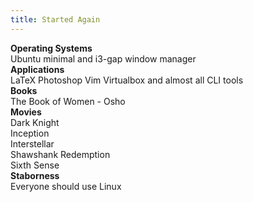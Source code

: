 ```yaml
---
title: Started Again
---
```

**Operating Systems**  
Ubuntu minimal and i3-gap window manager  
**Applications**  
LaTeX Photoshop Vim Virtualbox and almost all CLI tools  
**Books**  
The Book of Women - Osho  
**Movies**  
Dark Knight  
Inception  
Interstellar  
Shawshank Redemption  
Sixth Sense  
**Staborness**  
Everyone should use Linux  
